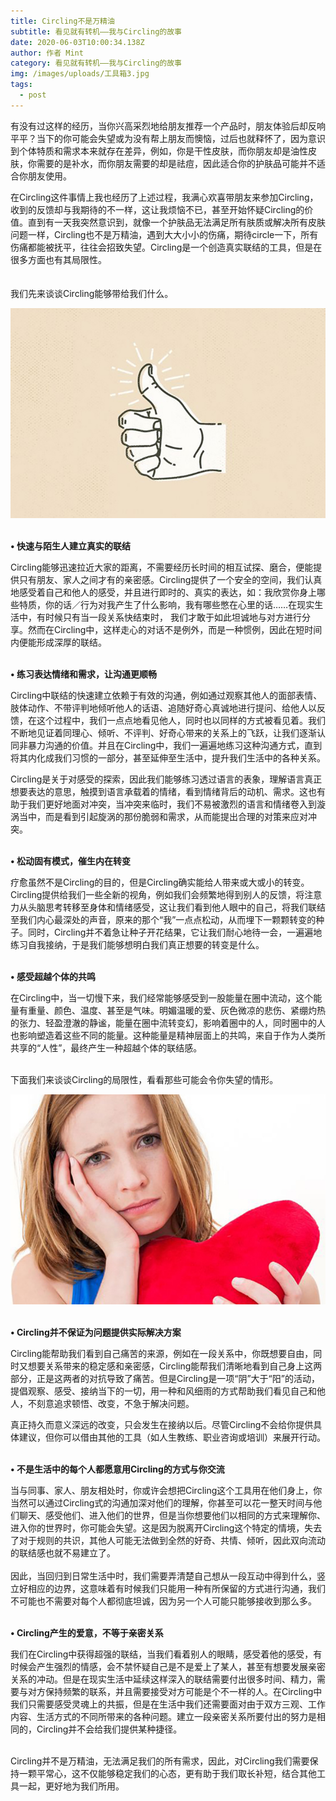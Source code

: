 ```yaml
---
title: Circling不是万精油
subtitle: 看见就有转机——我与Circling的故事
date: 2020-06-03T10:00:34.138Z
author: 作者 Mint
category: 看见就有转机——我与Circling的故事
img: /images/uploads/工具箱3.jpg
tags:
  - post
---
```

有没有过这样的经历，当你兴高采烈地给朋友推荐一个产品时，朋友体验后却反响平平？当下的你可能会失望或为没有帮上朋友而懊恼，过后也就释怀了，因为意识到个体特质和需求本来就存在差异，例如，你是干性皮肤，而你朋友却是油性皮肤，你需要的是补水，而你朋友需要的却是祛痘，因此适合你的护肤品可能并不适合你朋友使用。

在Circling这件事情上我也经历了上述过程，我满心欢喜带朋友来参加Circling，收到的反馈却与我期待的不一样，这让我烦恼不已，甚至开始怀疑Circling的价值。直到有一天我突然意识到，就像一个护肤品无法满足所有肤质或解决所有皮肤问题一样，Circling也不是万精油，遇到大大小小的伤痛，期待circle一下，所有伤痛都能被抚平，往往会招致失望。Circling是一个创造真实联结的工具，但是在很多方面也有其局限性。\
\
\
我们先来谈谈Circling能够带给我们什么。

![](/images/uploads/9dddc36875e5480c6f3239de180658d7.jpg)

\
**•	快速与陌生人建立真实的联结** 

Circling能够迅速拉近大家的距离，不需要经历长时间的相互试探、磨合，便能提供只有朋友、家人之间才有的亲密感。Circling提供了一个安全的空间，我们认真地感受着自己和他人的感受，并且进行即时的、真实的表达，如：我欣赏你身上哪些特质，你的话／行为对我产生了什么影响，我有哪些憋在心里的话……在现实生活中，有时候只有当一段关系快结束时， 我们才敢于如此坦诚地与对方进行分享。然而在Circling中，这样走心的对话不是例外，而是一种惯例，因此在短时间内便能形成深厚的联结。

\
**•	练习表达情绪和需求，让沟通更顺畅** 

Circling中联结的快速建立依赖于有效的沟通，例如通过观察其他人的面部表情、肢体动作、不带评判地倾听他人的话语、追随好奇心真诚地进行提问、给他人以反馈，在这个过程中，我们一点点地看见他人，同时也以同样的方式被看见着。我们不断地见证着同理心、倾听、不评判、好奇心带来的关系上的飞跃，让我们逐渐认同非暴力沟通的价值。并且在Circling中，我们一遍遍地练习这种沟通方式，直到将其内化成我们习惯的一部分，甚至延伸至生活中，提升我们生活中的各种关系。

 Circling是关于对感受的探索，因此我们能够练习透过语言的表象，理解语言真正想要表达的意思，触摸到语言承载着的情绪，看到情绪背后的动机、需求。这也有助于我们更好地面对冲突，当冲突来临时，我们不易被激烈的语言和情绪卷入到漩涡当中，而是看到引起旋涡的那份脆弱和需求，从而能提出合理的对策来应对冲突。

\
**•	松动固有模式，催生内在转变** 

疗愈虽然不是Circling的目的，但是Circling确实能给人带来或大或小的转变。Circling提供给我们一些全新的视角，例如我们会频繁地得到别人的反馈，将注意力从头脑思考转移至身体和情绪感受，这让我们看到他人眼中的自己，将我们联结至我们内心最深处的声音，原来的那个“我”一点点松动，从而埋下一颗颗转变的种子。同时，Circling并不着急让种子开花结果，它让我们耐心地待一会，一遍遍地练习自我接纳，于是我们能够想明白我们真正想要的转变是什么。

\
**•	感受超越个体的共鸣** 

在Circling中，当一切慢下来，我们经常能够感受到一股能量在圈中流动，这个能量有重量、颜色、温度、甚至是气味。明媚温暖的爱、灰色微凉的悲伤、紧绷灼热的张力、轻盈澄澈的静谧，能量在圈中流转变幻，影响着圈中的人，同时圈中的人也影响塑造着这些不同的能量。这种能量是精神层面上的共鸣，来自于作为人类所共享的“人性”，最终产生一种超越个体的联结感。

\
下面我们来谈谈Circling的局限性，看看那些可能会令你失望的情形。

![](/images/uploads/3268da196e6b3aa4b7fd225064345737.jpg)



\
**•	Circling并不保证为问题提供实际解决方案** 

Circling能帮助我们看到自己痛苦的来源，例如在一段关系中，你既想要自由，同时又想要关系带来的稳定感和亲密感，Circling能帮我们清晰地看到自己身上这两部分，正是这两者的对抗导致了痛苦。但是Circling是一项“阴”大于“阳”的活动，提倡观察、感受、接纳当下的一切，用一种和风细雨的方式帮助我们看见自己和他人，不刻意追求顿悟、改变，不急于解决问题。 

真正持久而意义深远的改变，只会发生在接纳以后。尽管Circling不会给你提供具体建议，但你可以借由其他的工具（如人生教练、职业咨询或培训）来展开行动。 

\
**•	不是生活中的每个人都愿意用Circling的方式与你交流** 

当与同事、家人、朋友相处时，你或许会想把Circling这个工具用在他们身上，你当然可以通过Circling式的沟通加深对他们的理解，你甚至可以花一整天时间与他们聊天、感受他们、进入他们的世界，但是当你想要他们以相同的方式来理解你、进入你的世界时，你可能会失望。这是因为脱离开Circling这个特定的情境，失去了对于规则的共识，其他人可能无法做到全然的好奇、共情、倾听，因此双向流动的联结感也就不易建立了。\
\
因此，当回归到日常生活中时，我们需要弄清楚自己想从一段互动中得到什么，竖立好相应的边界，这意味着有时候我们只能用一种有所保留的方式进行沟通，我们不可能也不需要对每个人都彻底坦诚，因为另一个人可能只能够接收到那么多。

\
**•	Circling产生的爱意，不等于亲密关系** 

我们在Circling中获得超强的联结，当我们看着别人的眼睛，感受着他的感受，有时候会产生强烈的情感，会不禁怀疑自己是不是爱上了某人，甚至有想要发展亲密关系的冲动。但是在现实生活中延续这样深入的联结需要付出很多时间、精力，需要与对方保持频繁的联系，并且需要接受对方可能是个不一样的人。在Circling中我们只需要感受灵魂上的共振，但是在生活中我们还需要面对由于双方三观、工作内容、生活方式的不同所带来的各种问题。建立一段亲密关系所要付出的努力是相同的，Circling并不会给我们提供某种捷径。

\
Circling并不是万精油，无法满足我们的所有需求，因此，对Circling我们需要保持一颗平常心，这不仅能够稳定我们的心态，更有助于我们取长补短，结合其他工具一起，更好地为我们所用。